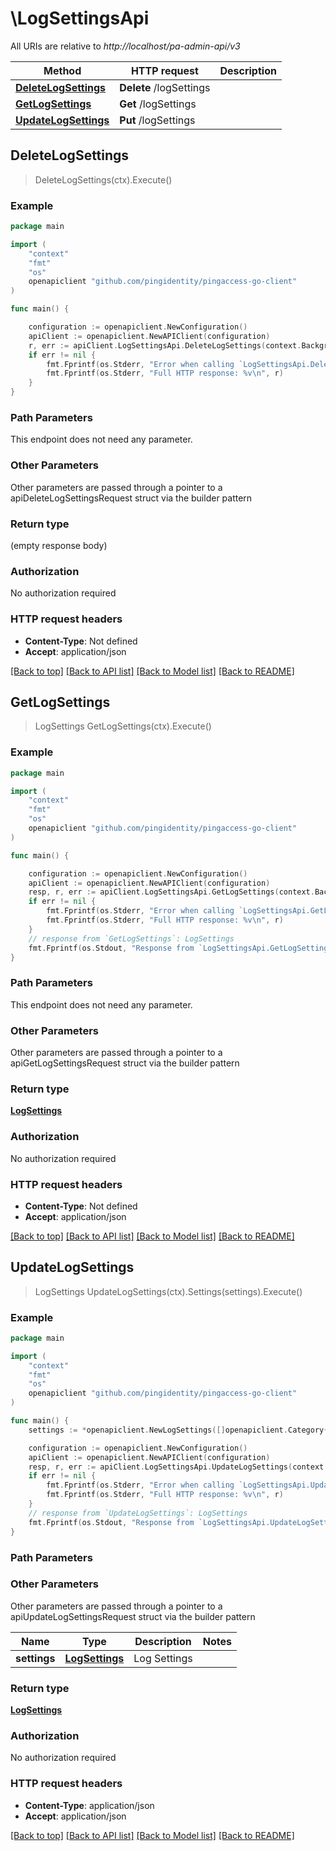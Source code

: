 # \LogSettingsApi

All URIs are relative to *http://localhost/pa-admin-api/v3*

Method | HTTP request | Description
------------- | ------------- | -------------
[**DeleteLogSettings**](LogSettingsApi.md#DeleteLogSettings) | **Delete** /logSettings | 
[**GetLogSettings**](LogSettingsApi.md#GetLogSettings) | **Get** /logSettings | 
[**UpdateLogSettings**](LogSettingsApi.md#UpdateLogSettings) | **Put** /logSettings | 



## DeleteLogSettings

> DeleteLogSettings(ctx).Execute()





### Example

```go
package main

import (
    "context"
    "fmt"
    "os"
    openapiclient "github.com/pingidentity/pingaccess-go-client"
)

func main() {

    configuration := openapiclient.NewConfiguration()
    apiClient := openapiclient.NewAPIClient(configuration)
    r, err := apiClient.LogSettingsApi.DeleteLogSettings(context.Background()).Execute()
    if err != nil {
        fmt.Fprintf(os.Stderr, "Error when calling `LogSettingsApi.DeleteLogSettings``: %v\n", err)
        fmt.Fprintf(os.Stderr, "Full HTTP response: %v\n", r)
    }
}
```

### Path Parameters

This endpoint does not need any parameter.

### Other Parameters

Other parameters are passed through a pointer to a apiDeleteLogSettingsRequest struct via the builder pattern


### Return type

 (empty response body)

### Authorization

No authorization required

### HTTP request headers

- **Content-Type**: Not defined
- **Accept**: application/json

[[Back to top]](#) [[Back to API list]](../README.md#documentation-for-api-endpoints)
[[Back to Model list]](../README.md#documentation-for-models)
[[Back to README]](../README.md)


## GetLogSettings

> LogSettings GetLogSettings(ctx).Execute()





### Example

```go
package main

import (
    "context"
    "fmt"
    "os"
    openapiclient "github.com/pingidentity/pingaccess-go-client"
)

func main() {

    configuration := openapiclient.NewConfiguration()
    apiClient := openapiclient.NewAPIClient(configuration)
    resp, r, err := apiClient.LogSettingsApi.GetLogSettings(context.Background()).Execute()
    if err != nil {
        fmt.Fprintf(os.Stderr, "Error when calling `LogSettingsApi.GetLogSettings``: %v\n", err)
        fmt.Fprintf(os.Stderr, "Full HTTP response: %v\n", r)
    }
    // response from `GetLogSettings`: LogSettings
    fmt.Fprintf(os.Stdout, "Response from `LogSettingsApi.GetLogSettings`: %v\n", resp)
}
```

### Path Parameters

This endpoint does not need any parameter.

### Other Parameters

Other parameters are passed through a pointer to a apiGetLogSettingsRequest struct via the builder pattern


### Return type

[**LogSettings**](LogSettings.md)

### Authorization

No authorization required

### HTTP request headers

- **Content-Type**: Not defined
- **Accept**: application/json

[[Back to top]](#) [[Back to API list]](../README.md#documentation-for-api-endpoints)
[[Back to Model list]](../README.md#documentation-for-models)
[[Back to README]](../README.md)


## UpdateLogSettings

> LogSettings UpdateLogSettings(ctx).Settings(settings).Execute()





### Example

```go
package main

import (
    "context"
    "fmt"
    "os"
    openapiclient "github.com/pingidentity/pingaccess-go-client"
)

func main() {
    settings := *openapiclient.NewLogSettings([]openapiclient.Category{*openapiclient.NewCategory()}) // LogSettings | Log Settings

    configuration := openapiclient.NewConfiguration()
    apiClient := openapiclient.NewAPIClient(configuration)
    resp, r, err := apiClient.LogSettingsApi.UpdateLogSettings(context.Background()).Settings(settings).Execute()
    if err != nil {
        fmt.Fprintf(os.Stderr, "Error when calling `LogSettingsApi.UpdateLogSettings``: %v\n", err)
        fmt.Fprintf(os.Stderr, "Full HTTP response: %v\n", r)
    }
    // response from `UpdateLogSettings`: LogSettings
    fmt.Fprintf(os.Stdout, "Response from `LogSettingsApi.UpdateLogSettings`: %v\n", resp)
}
```

### Path Parameters



### Other Parameters

Other parameters are passed through a pointer to a apiUpdateLogSettingsRequest struct via the builder pattern


Name | Type | Description  | Notes
------------- | ------------- | ------------- | -------------
 **settings** | [**LogSettings**](LogSettings.md) | Log Settings | 

### Return type

[**LogSettings**](LogSettings.md)

### Authorization

No authorization required

### HTTP request headers

- **Content-Type**: application/json
- **Accept**: application/json

[[Back to top]](#) [[Back to API list]](../README.md#documentation-for-api-endpoints)
[[Back to Model list]](../README.md#documentation-for-models)
[[Back to README]](../README.md)

